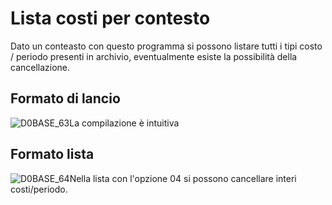 #  Lista costi per contesto
Dato un conteasto con questo programma si possono listare tutti i tipi costo / periodo presenti in archivio, eventualmente esiste la possibilità della cancellazione.

## Formato di lancio
![D0BASE_63](http://localhost:3000/immagini/MBDOC_OGG-P_D0UT03A/D0BASE_63.png)La compilazione è intuitiva

## Formato lista
![D0BASE_64](http://localhost:3000/immagini/MBDOC_OGG-P_D0UT03A/D0BASE_64.png)Nella lista con l'opzione 04 si possono cancellare interi costi/periodo.
